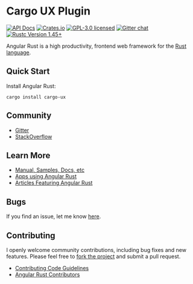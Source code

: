 # Cargo UX Plugin

[![API Docs][docrs-badge]][docrs-url]
[![Crates.io][crates-badge]][crates-url]
[![GPL-3.0 licensed][license-badge]][license-url]
[![Gitter chat][gitter-badge]][gitter-url]
[![Rustc Version 1.45+][rust-badge]][rust-url]
 
[docrs-badge]: https://img.shields.io/docsrs/cargo-ux?style=flat-square
[docrs-url]: https://docs.rs/cargo-ux/
[crates-badge]: https://img.shields.io/crates/v/cargo-ux.svg?style=flat-square
[crates-url]: https://crates.io/crates/cargo-ux
[license-badge]: https://img.shields.io/badge/license-GPL--3.0-green.svg?style=flat-square
[license-url]: https://github.com/angular-rust/cargo-ux/blob/master/LICENSE
[gitter-badge]: https://img.shields.io/gitter/room/angular_rust/angular_rust.svg?style=flat-square
[gitter-url]: https://gitter.im/angular_rust/angular_rust
[rust-badge]: https://img.shields.io/badge/rustc-1.45-lightgrey.svg?style=flat-square
[rust-url]: https://blog.rust-lang.org/2020/07/16/Rust-1.45.0.html

Angular Rust is a high productivity, frontend web framework for the [Rust language](https://www.rust-lang.org/).

## Quick Start

Install Angular Rust:

	cargo install cargo-ux


## Community

* [Gitter](https://gitter.im/angular_rust/community)
* [StackOverflow](https://stackoverflow.com/questions/tagged/angular-rust)


## Learn More

* [Manual, Samples, Docs, etc](https://angular-rust.github.io/)
* [Apps using Angular Rust](https://github.com/angular-rust/cargo-ux/wiki/Apps-in-the-Wild)
* [Articles Featuring Angular Rust](https://github.com/angular-rust/cargo-ux/wiki/Articles)

## Bugs ##
If you find an issue, let me know [here](https://github.com/angular-rust/cargo-ux/issues/new).

## Contributing
I openly welcome community contributions, including bug fixes and new features. Please feel free to [fork the project](https://github.com/angular-rust/cargo-ux/fork) and submit a pull request.

* [Contributing Code Guidelines](https://github.com/angular-rust/cargo-ux/blob/master/CONTRIBUTING.md)
* [Angular Rust Contributors](https://github.com/angular-rust/cargo-ux/graphs/contributors)
